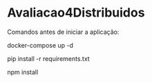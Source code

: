 # Avaliacao4Distribuidos
Comandos antes de iniciar a aplicação:

docker-compose up -d

pip install -r requirements.txt

npm install
